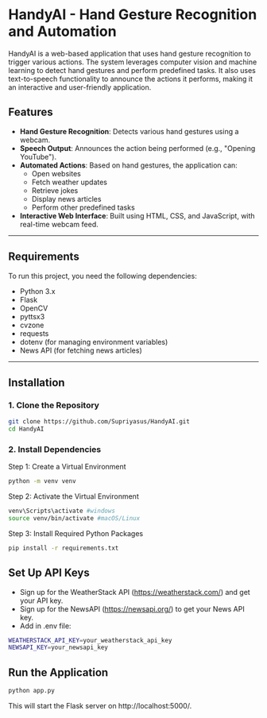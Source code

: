 # HandyAI - Hand Gesture Recognition and Automation

HandyAI is a web-based application that uses hand gesture recognition to trigger various actions. The system leverages computer vision and machine learning to detect hand gestures and perform predefined tasks. It also uses text-to-speech functionality to announce the actions it performs, making it an interactive and user-friendly application.


##  Features

- **Hand Gesture Recognition**: Detects various hand gestures using a webcam.
- **Speech Output**: Announces the action being performed (e.g., "Opening YouTube").
- **Automated Actions**: Based on hand gestures, the application can:
  - Open websites
  - Fetch weather updates
  - Retrieve jokes
  - Display news articles
  - Perform other predefined tasks
- **Interactive Web Interface**: Built using HTML, CSS, and JavaScript, with real-time webcam feed.

---

## Requirements

To run this project, you need the following dependencies:

- Python 3.x
- Flask
- OpenCV
- pyttsx3
- cvzone
- requests
- dotenv (for managing environment variables)
- News API (for fetching news articles)

---

## Installation

### 1. Clone the Repository
```bash
git clone https://github.com/Supriyasus/HandyAI.git
cd HandyAI
```
### 2. Install Dependencies
Step 1: Create a Virtual Environment
```bash
python -m venv venv
```
Step 2: Activate the Virtual Environment
```bash
venv\Scripts\activate #windows
source venv/bin/activate #macOS/Linux
```
Step 3: Install Required Python Packages
```bash
pip install -r requirements.txt
```

## Set Up API Keys
- Sign up for the WeatherStack API (https://weatherstack.com/) and get   your API key.
- Sign up for the NewsAPI (https://newsapi.org/) to get your News API key.
- Add in .env file:
```bash
WEATHERSTACK_API_KEY=your_weatherstack_api_key
NEWSAPI_KEY=your_newsapi_key
```
## Run the Application
```bash
python app.py
```
This will start the Flask server on http://localhost:5000/.
